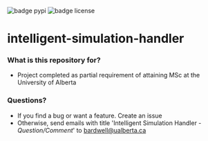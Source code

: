 ![badge pypi](https://img.shields.io/pypi/v/simhandler.svg) ![badge license](https://img.shields.io/pypi/l/simhandler.svg)

# intelligent-simulation-handler

### What is this repository for? ###

* Project completed as partial requirement of attaining MSc at the University of Alberta

### Questions? ###

* If you find a bug or want a feature. Create an issue
* Otherwise, send emails with title 'Intelligent Simulation Handler - *Question/Comment*' to bardwell@ualberta.ca